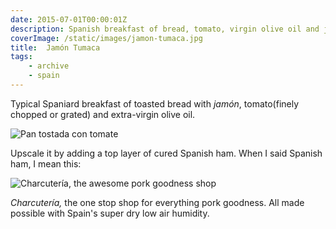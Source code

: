 ```yaml
---
date: 2015-07-01T00:00:01Z
description: Spanish breakfast of bread, tomato, virgin olive oil and jamón serrano
coverImage: /static/images/jamon-tumaca.jpg
title:  Jamón Tumaca
tags: 
    - archive 
    - spain
---
```


Typical Spaniard breakfast of toasted bread with _jamón_, tomato(finely chopped or grated) and extra-virgin olive oil.

<img src="/static/images/tostada-tomate-01.jpg" title="Pan tostada con tomate">

Upscale it by adding a top layer of cured Spanish ham. When I said Spanish ham, I mean this:

<img src="/static/images/charcuteria.jpg" alt="Charcutería, the awesome pork goodness shop">

*Charcutería,* the one stop shop for everything pork goodness. All made possible with Spain's super dry low air humidity.